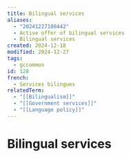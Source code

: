 ```yaml
---
title: Bilingual services
aliases:
  - "20241227180442"
  - Active offer of bilingual services
  - Bilingual services
created: 2024-12-18
modified: 2024-12-27
tags:
  - gccommon
id: 128
french:
  - Services bilingues
relatedTerm:
  - "[[Bilingualism]]"
  - "[[Government services]]"
  - "[[Language policy]]"
---
```

# Bilingual services
